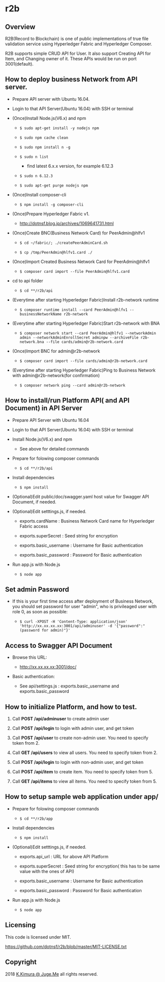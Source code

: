 # r2b


## Overview

R2B(Record to Blockchain) is one of public implementations of true file validation service using Hyperledger Fabric and Hyperledger Composer.

R2B supports simple CRUD API for User. It also support Creating API for Item, and Changing owner of it. These APIs would be run on port 3001(default).

## How to deploy business Network from API server.

- Prepare API server with Ubuntu 16.04.

- Login to that API Server(Ubuntu 16.04) with SSH or terminal

- (Once)Install Node.js(V6.x) and npm

    - `$ sudo apt-get install -y nodejs npm`

    - `$ sudo npm cache clean`

    - `$ sudo npm install n -g`

    - `$ sudo n list`

        - find latest 6.x.x version, for example 6.12.3

    - `$ sudo n 6.12.3`

    - `$ sudo apt-get purge nodejs npm`

- (Once)Install composer-cli

    - `$ npm install -g composer-cli`

- (Once)Prepare Hyperledger Fabric v1.

    - http://dotnsf.blog.jp/archives/1069641731.html

- (Once)Create BNC(Business Network Card) for PeerAdmin@hlfv1

    - `$ cd ~/fabric/; ./createPeerAdminCard.sh`

    - `$ cp /tmp/PeerAdmin@hlfv1.card ./`

- (Once)Import Created Business Network Card for PeerAdmin@hlfv1

    - `$ composer card import --file PeerAdmin@hlfv1.card`

- cd to api folder

    - `$ cd **/r2b/api`

- (Everytime after starting Hyperledger Fabric)Install r2b-network runtime

    - `$ composer runtime install --card PeerAdmin@hlfv1 --businessNetworkName r2b-network`

- (Everytime after starting Hyperledger Fabric)Start r2b-network with BNA

    - `$ composer network start --card PeerAdmin@hlfv1 --networkAdmin admin --networkAdminEnrollSecret adminpw --archiveFile r2b-network.bna --file cards/admin@r2b-network.card`

- (Once)Import BNC for admin@r2b-network

    - `$ composer card import --file cards/admin@r2b-network.card`

- (Everytime after starting Hyperledger Fabric)Ping to Business Network with admin@r2b-network(for confirmation)

    - `$ composer network ping --card admin@r2b-network`

## How to install/run Platform API( and API Document) in API Server

- Prepare API Server with Ubuntu 16.04

- Login to that API Server(Ubuntu 16.04) with SSH or terminal

- Install Node.js(V6.x) and npm

    - See above for detailed commands

- Prepare for folowing composer commands

    - `$ cd **/r2b/api`

- Install dependencies

    - `$ npm install`

- (Optional)Edit public/doc/swagger.yaml host value for Swagger API Document, if needed.

- (Optional)Edit setttings.js, if needed.

    - exports.cardName : Business Network Card name for Hyperledger Fabric access

    - exports.superSecret : Seed string for encryption

    - exports.basic_username : Username for Basic authentication

    - exports.basic_password : Password for Basic authentication

- Run app.js with Node.js

    - `$ node app`

## Set admin Password

- If this is your first time access after deployment of Business Network, you should set password for user "admin", who is privileaged user with role 0, as soon as possible:

    - `$ curl -XPOST -H 'Content-Type: application/json' 'http://xx.xx.xx.xx:3001/api/adminuser' -d '{"password":"(password for admin)"}'`

## Access to Swagger API Document

- Browse this URL:

    - http://xx.xx.xx.xx:3001/doc/

- Basic authentication:

    - See api/settings.js : exports.basic_username and exports.basic_password

## How to initialize Platform, and how to test.

1. Call **POST /api/adminuser** to create admin user

2. Call **POST /api/login** to login with admin user, and get token

3. Call **POST /api/user** to create non-admin user. You need to specify token from 2.

4. Call **GET /api/users** to view all users. You need to specify token from 2.

5. Call **POST /api/login** to login with non-admin user, and get token

6. Call **POST /api/item** to create item. You need to specify token from 5.

7. Call **GET /api/items** to view all items. You need to specify token from 5.


## How to setup sample web application under app/

- Prepare for folowing composer commands

    - `$ cd **/r2b/app`

- Install dependencies

    - `$ npm install`

- (Optional)Edit setttings.js, if needed.

    - exports.api_url : URL for above API Platform

    - exports.superSecret : Seed string for encryption( this has to be same value with the ones of API)

    - exports.basic_username : Username for Basic authentication

    - exports.basic_password : Password for Basic authentication

- Run app.js with Node.js

    - `$ node app`






## Licensing

This code is licensed under MIT.

https://github.com/dotnsf/r2b/blob/master/MIT-LICENSE.txt

## Copyright

2018 [K.Kimura @ Juge.Me](https://github.com/dotnsf) all rights reserved.
